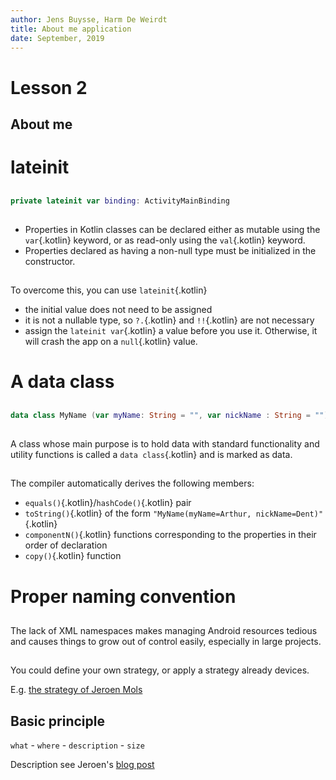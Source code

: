 ```yaml
---
author: Jens Buysse, Harm De Weirdt
title: About me application
date: September, 2019
---
```


# Lesson 2

## About me

# lateinit

##

```kotlin
private lateinit var binding: ActivityMainBinding
```

## 
- Properties in Kotlin classes can be declared either as mutable using the `var`{.kotlin} keyword, or as read-only using the `val`{.kotlin} keyword.
- Properties declared as having a non-null type must be initialized in the constructor.

##

To overcome this, you can use `lateinit`{.kotlin}

- the initial value does not need to be assigned
- it is not a nullable type, so `?.`{.kotlin} and `!!`{.kotlin} are not necessary
- assign the `lateinit var`{.kotlin} a value before you use it. Otherwise, it will crash the app on a `null`{.kotlin} value. 

# A data class

##

````kotlin
data class MyName (var myName: String = "", var nickName : String = "")
````

## 

A class whose main purpose is to hold data with standard functionality and utility functions is called a `data class`{.kotlin} and is marked as data.

## 

The compiler automatically derives the following members:

- `equals()`{.kotlin}/`hashCode()`{.kotlin} pair
- `toString()`{.kotlin} of the form `"MyName(myName=Arthur, nickName=Dent)"`{.kotlin}
- `componentN()`{.kotlin} functions corresponding to the properties in their order of declaration
- `copy()`{.kotlin} function 

# Proper naming convention

## 
The lack of XML namespaces makes managing Android resources tedious and causes
 things to grow out of control easily, especially in large projects.
 
## 
You could define your own strategy, or apply a strategy already devices.

E.g. [the strategy of Jeroen Mols](https://jeroenmols.com/blog/2016/03/07/resourcenaming/)

## Basic principle

`what` - `where` - `description` - `size`

Description see Jeroen's [blog post](https://jeroenmols.com/blog/2016/03/07/resourcenaming/)


